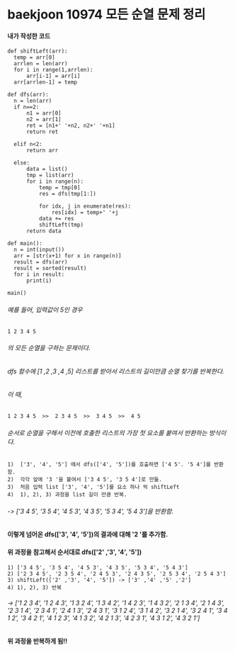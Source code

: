 baekjoon 10974 모든 순열 문제 정리
=================================

#### 내가 작성한 코드

    def shiftLeft(arr):
      temp = arr[0]
      arrlen = len(arr)
      for i in range(1,arrlen):
          arr[i-1] = arr[i]
      arr[arrlen-1] = temp
      
    def dfs(arr):
      n = len(arr)
      if n==2:
          n1 = arr[0]
          n2 = arr[1]
          ret = [n1+' '+n2, n2+' '+n1]
          return ret
          
      elif n<2:
          return arr
          
      else:
          data = list()
          tmp = list(arr)
          for i in range(n):
              temp = tmp[0]
              res = dfs(tmp[1:])

              for idx, j in enumerate(res):
                  res[idx] = temp+' '+j
              data += res
              shiftLeft(tmp)
          return data
          
    def main():
      n = int(input())
      arr = [str(x+1) for x in range(n)]
      result = dfs(arr)
      result = sorted(result)
      for i in result:
          print(i)

    main()
    
 ###### 예를 들어, 입력값이 5인 경우
 
    1 2 3 4 5
    
 ###### 의 모든 순열을 구하는 문제이다.
 
 ###### dfs 함수에 [1 ,2 ,3 ,4 ,5] 리스트를 받아서 리스트의 길이만큼 순열 찾기를 반복한다.
 ###### 이 때, 
    1 2 3 4 5  >>  2 3 4 5  >>  3 4 5  >>  4 5
 ###### 순서로 순열을 구해서 이전에 호출한 리스트의 가장 첫 요소를 붙여서 반환하는 방식이다.
 
    1)  ['3', '4', '5'] 에서 dfs(['4', '5'])를 호출하면 ['4 5'. '5 4']를 반환함.
    2)  각각 앞에 '3 '을 붙여서 ['3 4 5', '3 5 4']로 만듦.
    3)  처음 입력 list ['3', '4', '5']를 요소 하나 씩 shiftLeft
    4)  1), 2), 3) 과정을 list 길이 만큼 반복.
 ###### -> ['3 4 5', '3 5 4', '4 5 3', '4 3 5', '5 3 4', '5 4 3']을 반환함.
 
 #### 이렇게 넘어온 dfs(['3', '4', '5'])의 결과에 대해 '2 '를 추가함.
 #### 위 과정을 참고해서 순서대로 dfs(['2' ,'3', '4', '5'])
 
    1) ['3 4 5', '3 5 4', '4 5 3', '4 3 5', '5 3 4', '5 4 3']
    2) ['2 3 4 5', '2 3 5 4', '2 4 5 3', '2 4 3 5', '2 5 3 4', '2 5 4 3']
    3) shiftLeft(['2' ,'3', '4', '5']) -> ['3' ,'4' ,'5' ,'2']
    4) 1), 2), 3) 반복
 ###### -> ['1 2 3 4', '1 2 4 3', '1 3 2 4', '1 3 4 2', '1 4 2 3', '1 4 3 2', '2 1 3 4', '2 1 4 3', '2 3 1 4', '2 3 4 1', '2 4 1 3', '2 4 3 1', '3 1 2 4', '3 1 4 2', '3 2 1 4', '3 2 4 1', '3 4 1 2', '3 4 2 1', '4 1 2 3', '4 1 3 2', '4 2 1 3', '4 2 3 1', '4 3 1 2', '4 3 2 1']
 
#### 위 과정을 반복하게 됨!!
  
